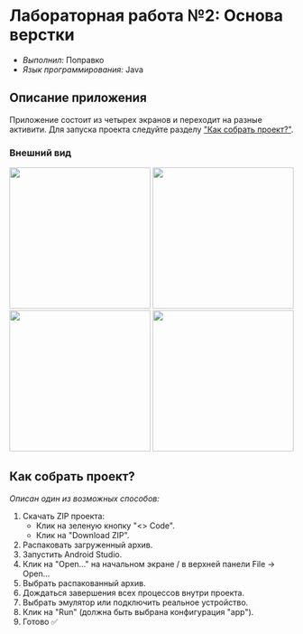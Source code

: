 # Лабораторная работа №2: Основа верстки

- _Выполнил:_ Поправко
- _Язык программирования:_ Java

## Описание приложения
Приложение состоит из четырех экранов и переходит на разные активити. Для запуска проекта следуйте разделу ["Как собрать проект?"](##Как-собрать-проект).

### Внешний вид
<p align="center">
    <img src="https://github.com/Made9Ts/laba2/blob/master/image.png" width="250"> 
    <img src="https://github.com/Made9Ts/laba2/blob/master/image2.png" width="250">
    <img src="https://github.com/Made9Ts/laba2/blob/master/image3.png" width="250">
    <img src="https://github.com/Made9Ts/laba2/blob/master/image4.png" width="250">
</p> 

## <a id="Как-собрать-проект">Как собрать проект?</a>
_Описан один из возможных способов:_
1. Скачать ZIP проекта:
    - Клик на зеленую кнопку "<> Code".
    - Клик на "Download ZIP".
2. Распаковать загруженный архив.
3. Запустить Android Studio.
4. Клик на "Open..." на начальном экране / в верхней панели File -> Open...
5. Выбрать распакованный архив.
6. Дождаться завершения всех процессов внутри проекта.
7. Выбрать эмулятор или подключить реальное устройство.
8. Клик на "Run" (должна быть выбрана конфигурация "app").
9. Готово ✅
